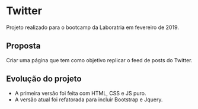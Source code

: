 # Twitter
Projeto realizado para o bootcamp da Laboratria em fevereiro de 2019.

## Proposta
Criar uma página que tem como objetivo replicar o feed de posts do Twitter.

## Evolução do projeto
- A primeira versão foi feita com HTML, CSS e JS puro.
- A versão atual foi refatorada para incluir Bootstrap e Jquery.


